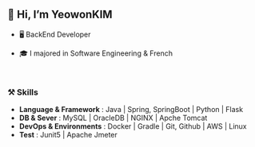 
## 👋 Hi, I’m YeowonKIM


- 🖥️ BackEnd Developer
- 🎓 I majored in Software Engineering & French

  <br>

### ⚒️ Skills
- **Language & Framework** : Java | Spring, SpringBoot | Python | Flask
- **DB & Sever** : MySQL | OracleDB | NGINX | Apche Tomcat
- **DevOps & Environments** : Docker | Gradle | Git, Github | AWS | Linux
- **Test** : Junit5 | Apache Jmeter
   
 
<br><br>



<!---
YeowonKIM/YeowonKIM is a ✨ special ✨ repository because its `README.md` (this file) appears on your GitHub profile.
You can click the Preview link to take a look at your changes.
--->
